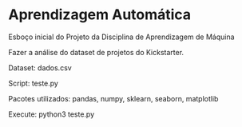 # Aprendizagem Automática

Esboço inicial do Projeto da Disciplina de Aprendizagem de Máquina

Fazer a análise do dataset de projetos do Kickstarter.

Dataset: dados.csv

Script: teste.py

Pacotes utilizados:
pandas, numpy, sklearn, seaborn, matplotlib

Execute: python3 teste.py
